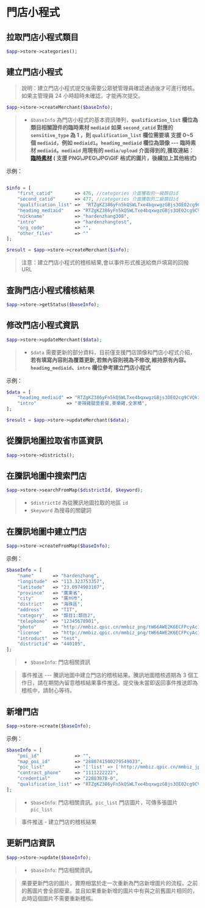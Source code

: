 # 門店小程式

## 拉取門店小程式類目

```php
$app->store->categories();
```

## 建立門店小程式

> 說明：建立門店小程式提交後需要公眾號管理員確認通過後才可進行稽核。如果主管理員 24 小時超時未確認，才能再次提交。

```php
$app->store->createMerchant($baseInfo);
```

> - `$baseInfo` 為門店小程式的基本資訊陣列，**`qualification_list` 欄位為類目相關證件的臨時素材 `mediaid` 如果 `second_catid` 對應的 `sensitive_type` 為 1 ，則 `qualification_list` 欄位需要填 支援 0~5 個 `mediaid`，例如 `mediaid1`。`headimg_mediaid` 欄位為頭像 --- 臨時素材 `mediaid`。`mediaid` 用現有的 `media/upload` 介面得到的,獲取連結： [臨時素材](../basic-services/media.md) ( 支援 PNG\JPEG\JPG\GIF 格式的圖片，後續加上其他格式)**

示例：

```php

$info = [
    "first_catid"        => 476, //categories 介面獲取的一級類目id
    "second_catid"       => 477, //categories 介面獲取的二級類目id
    "qualification_list" =>  "RTZgKZ386yFn5kQSWLTxe4bqxwgzGBjs3OE02cg9CVQk1wRVE3c8fjUFX7jvpi-P",
    "headimg_mediaid"    => "RTZgKZ386yFn5kQSWLTxe4bqxwgzGBjs3OE02cg9CVQk1wRVE3c8fjUFX7jvpi-P",
    "nickname"           => "hardenzhang308",
    "intro"              => "hardenzhangtest",
    "org_code"           => "",
    "other_files"        => ""
];

$result = $app->store->createMerchant($info);
```

> 注意：建立門店小程式的稽核結果,會以事件形式推送給商戶填寫的回撥 URL

## 查詢門店小程式稽核結果

```php
$app->store->getStatus($baseInfo);
```

## 修改門店小程式資訊

```php
$app->store->updateMerchant($data);
```

> - `$data` 需要更新的部分資料，目前僅支援門店頭像和門店小程式介紹，**若有填寫內容則為覆蓋更新,若無內容則視為不修改,維持原有內容。`headimg_mediaid`、`intro` 欄位參考建立門店小程式**

示例：

```php
$data = [
    "headimg_mediaid" => "RTZgKZ386yFn5kQSWLTxe4bqxwgzGBjs3OE02cg9CVQk1wRVE3c8fjUFX7jvpi-P",
    "intro"           => "麥辣雞腿堡套餐,麥樂雞,全家桶",
];

$result = $app->store->updateMerchant($data);
```

## 從騰訊地圖拉取省市區資訊

```php
$app->store->districts();
```

## 在騰訊地圖中搜索門店

```php
$app->store->searchFromMap($districtId, $keyword);
```

> - `$districtId` 為從騰訊地圖拉取的地區 `id`
> - `$keyword` 為搜尋的關鍵詞

## 在騰訊地圖中建立門店

```php
$app->store->createFromMap($baseInfo);
```

示例：

```php
$baseInfo = [
    "name"       => "hardenzhang",
    "longitude"  => "113.323753357",
    "latitude"   => "23.0974903107",
    "province"   => "廣東省",
    "city"       => "廣州市",
    "district"   => "海珠區",
    "address"    => "TIT",
    "category"   => "類目1:類目2",
    "telephone"  => "12345678901",
    "photo"      => "http://mmbiz.qpic.cn/mmbiz_png/tW66AWE2K6ECFPcyAcIZTG8RlcR0sAqBibOm8gao5xOoLfIic9ZJ6MADAktGPxZI7MZLcadZUT36b14NJ2cHRHA/0?wx_fmt=png",
    "license"    => "http://mmbiz.qpic.cn/mmbiz_png/tW66AWE2K6ECFPcyAcIZTG8RlcR0sAqBibOm8gao5xOoLfIic9ZJ6MADAktGPxZI7MZLcadZUT36b14NJ2cHRHA/0?wx_fmt=png",
    "introduct"  => "test",
    "districtid" => "440105",
];
```

> - `$baseInfo`: 門店相關資訊

> 事件推送 --- 騰訊地圖中建立門店的稽核結果。騰訊地圖稽核週期為 3 個工作日，請在期間內留意稽核結果事件推送。提交後未當即返回事件推送即為稽核中，請耐心等待。

## 新增門店

```php
$app->store->create($baseInfo);
```

示例：

```php
$baseInfo = [
    "poi_id"             => "",
    "map_poi_id"         => "2880741500279549033",
    "pic_list"           => "['list' => ['http://mmbiz.qpic.cn/mmbiz_jpg/tW66AWvE2K4EJxIYOVpiaGOkfg0iayibiaP2xHOChvbmKQD5uh8ymibbEKlTTPmjTdQ8ia43sULLeG1pT2psOfPic4kTw/0?wx_fmt=jpeg']]",
    "contract_phone"     => "1111222222",
    "credential"         => "22883878-0",
    "qualification_list" => "RTZgKZ386yFn5kQSWLTxe4bqxwgzGBjs3OE02cg9CVQk1wRVE3c8fjUFX7jvpi-P"
];
```

> - `$baseInfo`: 門店相關資訊。`pic_list` 門店圖片，可傳多張圖片 `pic_list`

> 事件推送 - 建立門店的稽核結果

## 更新門店資訊

```php
$app->store->update($baseInfo);
```

> - `$baseInfo`: 門店相關資訊。

> 果要更新門店的圖片，實際相當於走一次重新為門店新增圖片的流程，之前的舊圖片會全部廢棄。並且如果重新新增的圖片中有與之前舊圖片相同的，此時這個圖片不需要重新稽核。
